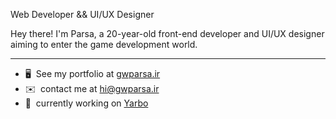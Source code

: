Web Developer && UI/UX Designer

Hey there! I'm Parsa, a 20-year-old front-end developer and UI/UX designer aiming to enter the game development world.

------------------------

* 🖥️  See my portfolio at [gwparsa.ir](https://gwparsa.ir)
* ✉️  contact me at [hi@gwparsa.ir](mailto:hi@gwparsa.ir)
* 🚀  currently working on [Yarbo](https://yarbo.ir)
